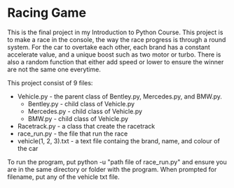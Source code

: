 # Racing Game

This is the final project in my Introduction to Python Course.
This project is to make a race in the console, the way the race progress is through a round system. For the car to overtake each other, each brand has a constant accelerate value, and a unique boost such as two motor or turbo. There is also a random function that either add speed or lower to ensure the winner are not the same one everytime.

This project consist of 9 files:
- Vehicle.py - the parent class of Bentley.py, Mercedes.py, and BMW.py. 
    - Bentley.py - child class of Vehicle.py 
    - Mercedes.py - child class of Vehicle.py
    - BMW.py - child class of Vehicle.py
- Racetrack.py - a class that create the racetrack
- race_run.py - the file that run the race
- vehicle(1, 2, 3).txt - a text file containg the brand, name, and colour of the car

To run the program, put python -u "path file of race_run.py" and ensure you are in the same directory or folder with the program.
When prompted for filename, put any of the vehicle txt file.